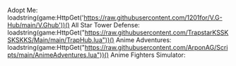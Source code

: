 Adopt Me:
loadstring(game:HttpGet('https://raw.githubusercontent.com/1201for/V.G-Hub/main/V.Ghub'))()
All Star Tower Defense:
loadstring(game:HttpGet("https://raw.githubusercontent.com/TrapstarKSSKSKSKKS/Main/main/TrapHub.lua"))()
Anime Adventures:
loadstring(game:HttpGet("https://raw.githubusercontent.com/ArponAG/Scripts/main/AnimeAdventures.lua"))()
Anime Fighters Simulator:










